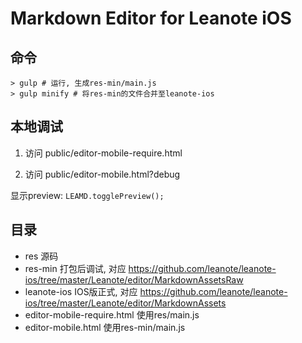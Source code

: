 # Markdown Editor for Leanote iOS

## 命令

```
> gulp # 运行, 生成res-min/main.js
> gulp minify # 将res-min的文件合并至leanote-ios
```

## 本地调试

1. 访问
public/editor-mobile-require.html

2. 访问
public/editor-mobile.html?debug

显示preview: `LEAMD.togglePreview();`

## 目录

* res 源码
* res-min 打包后调试, 对应 https://github.com/leanote/leanote-ios/tree/master/Leanote/editor/MarkdownAssetsRaw
* leanote-ios IOS版正式, 对应 https://github.com/leanote/leanote-ios/tree/master/Leanote/editor/MarkdownAssets
* editor-mobile-require.html 使用res/main.js
* editor-mobile.html 使用res-min/main.js